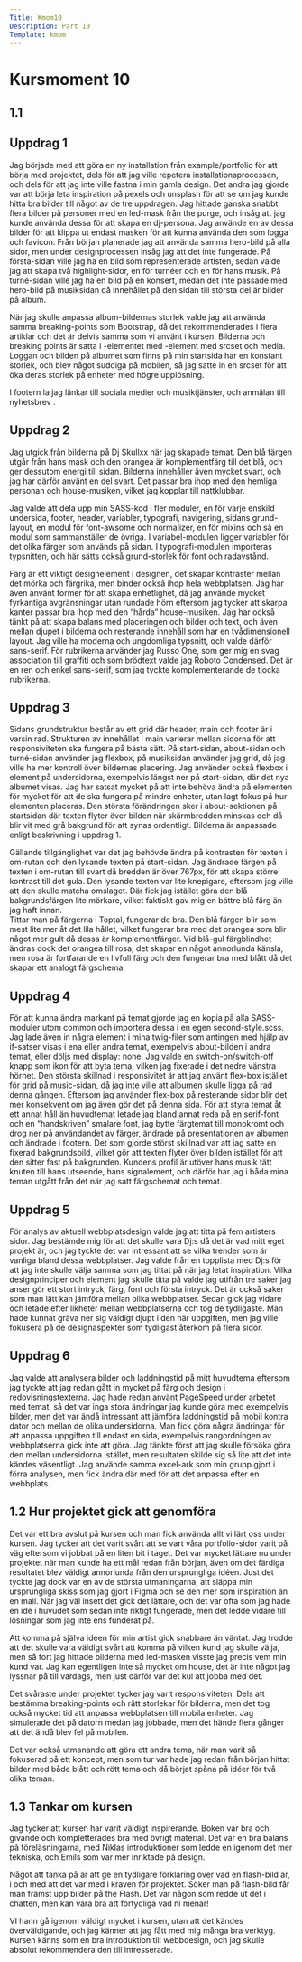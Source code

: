 ```yaml
---
Title: Kmom10
Description: Part 10
Template: kmom
---
```


Kursmoment 10
==================

**1.1**
----

**Uppdrag 1**
-----------
Jag började med att göra en ny installation från example/portfolio för att börja med projektet, dels för att jag ville repetera installationsprocessen, och dels för att jag inte ville fastna i min gamla design. Det andra jag gjorde var att börja leta inspiration på pexels och unsplash för att se om jag kunde hitta bra bilder till något av de tre uppdragen. Jag hittade ganska snabbt flera bilder på personer med en led-mask från the purge, och insåg att jag kunde använda dessa för att skapa en dj-persona. Jag använde en av dessa bilder för att klippa ut endast masken för att kunna använda den som logga och favicon. Från början planerade jag att använda samma hero-bild på alla sidor, men under designprocessen insåg jag att det inte fungerade. På första-sidan ville jag ha en bild som representerade artisten, sedan valde jag att skapa två highlight-sidor, en för turnéer och en för hans musik. På turné-sidan ville jag ha en bild på en konsert, medan det inte passade med hero-bild på musiksidan då innehållet på den sidan till största del är bilder på album.

När jag skulle anpassa album-bildernas storlek valde jag att använda samma breaking-points som Bootstrap, då det rekommenderades i flera artiklar och det är delvis samma som vi använt i kursen. Bilderna och breaking points är satta i <picture>-elementet med <source>-element med srcset och media. Loggan och bilden på albumet som finns på min startsida har en konstant storlek, och blev något suddiga på mobilen, så jag satte in en srcset för att öka deras storlek på enheter med högre upplösning.

I footern la jag länkar till sociala medier och musiktjänster, och anmälan till nyhetsbrev .

**Uppdrag 2**
-----------
Jag utgick från bilderna på Dj Skullxx när jag skapade temat. Den blå färgen utgår från hans mask och den orangea är komplementfärg till det blå, och ger dessutom energi till sidan. Bilderna innehåller även mycket svart, och jag har därför använt en del svart. Det passar bra ihop med den hemliga personan och house-musiken, vilket jag kopplar till nattklubbar.

Jag valde att dela upp min SASS-kod i fler moduler, en för varje enskild undersida, footer, header, variabler, typografi, navigering, sidans grund-layout, en modul för font-awsome och normalizer, en för mixins och så en modul som sammanställer de övriga. I variabel-modulen ligger variabler för det olika färger som används på sidan. I typografi-modulen importeras typsnitten, och här sätts också grund-storlek för font och radavstånd.

Färg är ett viktigt designelement i designen, det skapar kontraster mellan det mörka och färgrika, men binder också ihop hela webbplatsen. Jag har även använt former för att skapa enhetlighet, då jag använde mycket fyrkantiga avgränsningar utan rundade hörn eftersom jag tycker att skarpa kanter passar bra ihop med den “hårda” house-musiken. Jag har också tänkt på att skapa balans med placeringen och bilder och text, och även mellan djupet i bilderna och resterande innehåll som har en tvådimensionell layout.
Jag ville ha moderna och ungdomliga typsnitt, och valde därför sans-serif. För rubrikerna använder jag Russo One, som ger mig en svag association till graffiti och som brödtext valde jag Roboto Condensed. Det är en ren och enkel sans-serif, som jag tyckte komplementerande de tjocka rubrikerna.

**Uppdrag 3**
-----------
Sidans grundstruktur består av ett grid där header, main och footer är i varsin rad. Strukturen av innehållet i main varierar mellan sidorna för att responsiviteten ska fungera på bästa sätt. På start-sidan, about-sidan och turné-sidan använder jag flexbox, på musiksidan använder jag grid, då jag ville ha mer kontroll över bildernas placering. Jag använder också flexbox i element på undersidorna, exempelvis längst ner på start-sidan, där det nya albumet visas. Jag har satsat mycket på att inte behöva ändra på elementen för mycket för att de ska fungera på mindre enheter, utan lagt fokus på hur elementen placeras. Den största förändringen sker i about-sektionen på startsidan där texten flyter över bilden när skärmbredden minskas och då blir vit med grå bakgrund för att synas ordentligt. Bilderna är anpassade enligt beskrivning i uppdrag 1.

Gällande tillgänglighet var det jag behövde ändra på kontrasten för texten i om-rutan och den lysande texten på start-sidan. Jag ändrade färgen på texten i om-rutan till svart då bredden är över 767px, för att skapa större kontrast till det gula. Den lysande texten var lite knepigare, eftersom jag ville att den skulle matcha omslaget. Där fick jag istället göra den blå bakgrundsfärgen lite mörkare, vilket faktiskt gav mig en bättre blå färg än jag haft innan.  
Tittar man på färgerna i Toptal, fungerar de bra. Den blå färgen blir som mest lite mer åt det lila hållet, vilket fungerar bra med det orangea som blir något mer gult då dessa är komplementfärger. Vid blå-gul färgblindhet ändras dock det orangea till rosa, det skapar en något annorlunda känsla, men rosa är fortfarande en livfull färg och den fungerar bra med blått då det skapar ett analogt färgschema.

**Uppdrag 4**
-----------
För att kunna ändra markant på temat gjorde jag en kopia på alla SASS-moduler utom common och importera dessa i en egen second-style.scss. Jag lade även in några element i mina twig-filer som antingen med hjälp av if-satser visas i ena eller andra temat, exempelvis about-bilden i andra temat, eller döljs med display: none. Jag valde en switch-on/switch-off knapp som ikon för att byta tema, vilken jag fixerade i det nedre vänstra hörnet. Den största skillnad i responsivitet är att jag använt flex-box istället för grid på music-sidan, då jag inte ville att albumen skulle ligga på rad denna gången. Eftersom jag använder flex-box på resterande sidor blir det mer konsekvent om jag även gör det på denna sida. För att styra temat åt ett annat håll än huvudtemat letade jag bland annat reda på en serif-font och en “handskriven” smalare font, jag bytte färgtemat till monokromt och drog ner på användandet av färger, ändrade på presentationen av albumen och ändrade i footern. Det som gjorde störst skillnad var att jag satte en fixerad bakgrundsbild, vilket gör att texten flyter över bilden istället för att den sitter fast på bakgrunden. Kundens profil är utöver hans musik tätt knuten till hans utseende, hans signalement, och därför har jag i båda mina teman utgått från det när jag satt färgschemat och temat.   


**Uppdrag 5**
-----------
För analys av aktuell webbplatsdesign valde jag att titta på fem artisters sidor. Jag bestämde mig för att det skulle vara Dj:s då det är vad mitt eget projekt är, och jag tyckte det var intressant att se vilka trender som är vanliga bland dessa webbplatser. Jag valde från en topplista med Dj:s för att jag inte skulle välja samma som jag tittat på när jag letat inspiration. Vilka designprinciper och element jag skulle titta på valde jag utifrån tre saker jag anser gör ett stort intryck, färg, font och första intryck. Det är också saker som man lätt kan jämföra mellan olika webbplatser. Sedan gick jag vidare och letade efter likheter mellan webbplatserna och tog de tydligaste. Man hade kunnat gräva ner sig väldigt djupt i den här uppgiften, men jag ville fokusera på de designaspekter som tydligast återkom på flera sidor.

**Uppdrag 6**
-----------
Jag valde att analysera bilder och laddningstid på mitt huvudtema eftersom jag tyckte att jag redan gått in mycket på färg och design i redovisningstexterna. Jag hade redan använt PageSpeed under arbetet med temat, så det var inga stora ändringar jag kunde göra med exempelvis bilder, men det var ändå intressant att jämföra laddningstid på mobil kontra dator och mellan de olika undersidorna. Man fick göra några ändringar för att anpassa uppgiften till endast en sida, exempelvis rangordningen av webbplatserna gick inte att göra. Jag tänkte först att jag skulle försöka göra den mellan undersidorna istället, men resultaten skilde sig så lite att det inte kändes väsentligt. Jag använde samma excel-ark som min grupp gjort i förra analysen, men fick ändra där med för att det anpassa efter en webbplats.

**1.2 Hur projektet gick att genomföra**
----------------------------------------

Det var ett bra avslut på kursen och man fick använda allt vi lärt oss under kursen. Jag tycker att det varit svårt att se vart våra portfolio-sidor varit på väg eftersom vi jobbat på en liten bit i taget. Det var mycket lättare nu under projektet när man kunde ha ett mål redan från början, även om det färdiga resultatet blev väldigt annorlunda från den ursprungliga idéen. Just det tyckte jag dock var en av de största utmaningarna, att släppa min ursprungliga skiss som jag gjort i Figma och se den mer som inspiration än en mall. När jag väl insett det gick det lättare, och det var ofta som jag hade en idé i huvudet som sedan inte riktigt fungerade, men det ledde vidare till lösningar som jag inte ens funderat på.  

Att komma på själva idéen för min artist gick snabbare än väntat. Jag trodde att det skulle vara väldigt svårt att komma på vilken kund jag skulle välja, men så fort jag hittade bilderna med led-masken visste jag precis vem min kund var. Jag kan egentligen inte så mycket om house, det är inte något jag lyssnar på till vardags, men just därför var det kul att jobba med det.  

Det svåraste under projektet tycker jag varit responsiviteten. Dels att bestämma breaking-points och rätt storlekar för bilderna, men det tog också mycket tid att anpassa webbplatsen till mobila enheter. Jag simulerade det på datorn medan jag jobbade, men det hände flera gånger att det ändå blev fel på mobilen.  

Det var också utmanande att göra ett andra tema, när man varit så fokuserad på ett koncept, men som tur var hade jag redan från början hittat bilder med både blått och rött tema och då börjat spåna på idéer för två olika teman.

**1.3 Tankar om kursen**
----------------
Jag tycker att kursen har varit väldigt inspirerande. Boken var bra och givande och kompletterades bra med övrigt material. Det var en bra balans på föreläsningarna, med Niklas introduktioner som ledde en igenom det mer tekniska, och Emils som var mer inriktade på design.

Något att tänka på är att ge en tydligare förklaring över vad en flash-bild är, i och med att det var med i kraven för projektet. Söker man på flash-bild får man främst upp bilder på the Flash. Det var någon som redde ut det i chatten, men kan vara bra att förtydliga vad ni menar!

VI hann gå igenom väldigt mycket i kursen, utan att det kändes överväldigande, och jag känner att jag fått med mig många bra verktyg. Kursen känns som en bra introduktion till webbdesign, och jag skulle absolut rekommendera den till intresserade.
